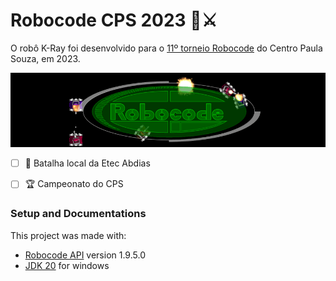 # Robocode CPS 2023 🤖⚔️
O robô K-Ray foi desenvolvido para o [11º torneio Robocode](http://www.robotica.cpscetec.com.br/verEventos.php?pag=50) do Centro Paula Souza, em 2023.

![Logo do Robocode](/assets/thumbnail.png)

- [ ] 🏅 Batalha local da Etec Abdias 
- [ ] 🏆 Campeonato do CPS


### Setup and Documentations
This project was made with:
- [Robocode API](https://robocode.sourceforge.io/docs/robocode/) version 1.9.5.0
- [JDK 20](https://www.java.com/en/) for windows
